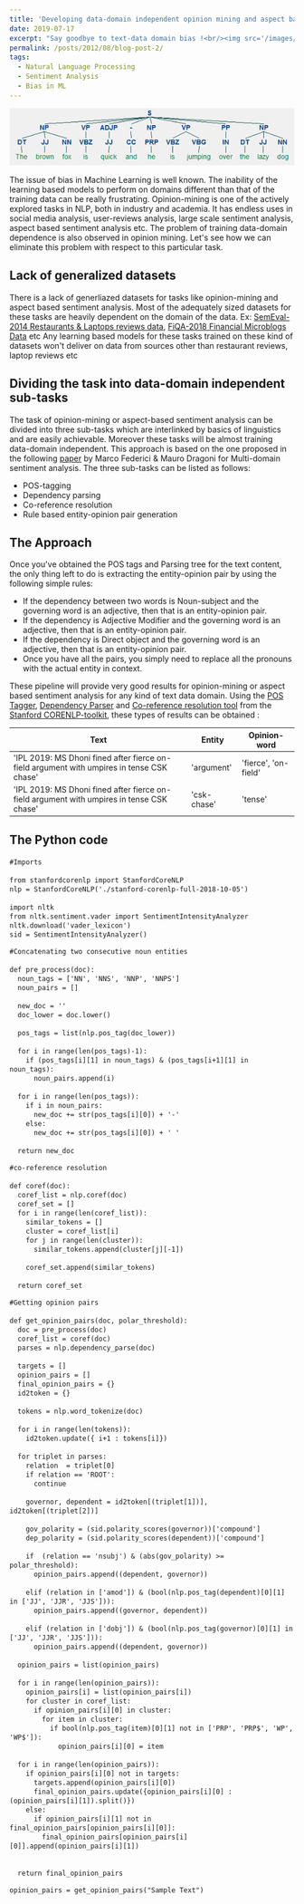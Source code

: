 ```yaml
---
title: 'Developing data-domain independent opinion mining and aspect based sentiment analysis model in NLP'
date: 2019-07-17
excerpt: "Say goodbye to text-data domain bias !<br/><img src='/images/blog2.png'>"
permalink: /posts/2012/08/blog-post-2/
tags:
  - Natural Language Processing
  - Sentiment Analysis
  - Bias in ML
---
```


![alt text](/images/blog2.png)

The issue of bias in Machine Learning is well known. The inability of the learning based models to perform on domains different than that of the training data can be really frustrating. Opinion-mining is one of the actively explored tasks in NLP, both in industry and academia. It has endless uses in social media analysis, user-reviews analysis, large scale sentiment analysis, aspect based sentiment analysis etc. The problem of training data-domain dependence is also observed in opinion mining. Let's see how we can eliminate this problem with respect to this particular task.



## Lack of generalized datasets

There is a lack of generliazed datasets for tasks like opinion-mining and aspect based sentiment analysis. Most of the adequately sized datasets for these tasks are heavily dependent on the domain of the data. Ex: [SemEval-2014 Restaurants & Laptops reviews data](http://alt.qcri.org/semeval2014/task4/index.php?id=data-and-tools), [FiQA-2018 Financial Microblogs Data](https://sites.google.com/view/fiqa/home) etc Any learning based models for these tasks trained on these kind of datasets won't deliver on data from sources other than restaurant reviews, laptop reviews etc 

## Dividing the task into data-domain independent sub-tasks

The task of opinion-mining or aspect-based sentiment analysis can be divided into three sub-tasks which are interlinked by basics of linguistics and are easily achievable. Moreover these tasks will be almost training data-domain independent. This approach is based on the one proposed in the following [paper](http://ceur-ws.org/Vol-1874/paper_6.pdf) by Marco Federici &  Mauro Dragoni for Multi-domain sentiment analysis. The three sub-tasks can be listed as follows:

*	POS-tagging 
*	Dependency parsing
*	Co-reference resolution
*	Rule based entity-opinion pair generation

## The Approach

Once you've obtained the POS tags and Parsing tree for the text content, the only thing left to do is extracting the entity-opinion pair by using the following simple rules:

*	If the dependency between two words is Noun-subject and the governing word is an adjective, then that is an entity-opinion pair.
*	If the dependency is Adjective Modifier and the governing word is an adjective, then that is an entity-opinion pair.
*	If the dependency is Direct object and the governing word is an adjective, then that is an entity-opinion pair.
*	Once you have all the pairs, you simply need to replace all the pronouns with the actual entity in context.

These pipeline will provide very good results for opinion-mining or aspect based sentiment analysis for any kind of text data domain.
Using the [POS Tagger](https://nlp.stanford.edu/software/tagger.html), [Dependency Parser](https://nlp.stanford.edu/software/nndep.html) and [Co-reference resolution tool](https://stanfordnlp.github.io/CoreNLP/coref.html) from the [Stanford CORENLP-toolkit](https://stanfordnlp.github.io/CoreNLP/), these types of results can be obtained :

| Text  | Entity | Opinion-word |
| ------------- | ------------- | -------------
| 'IPL 2019: MS Dhoni fined after fierce on-field argument with umpires in tense CSK chase'  | 'argument'  | 'fierce', 'on-field' |
| 'IPL 2019: MS Dhoni fined after fierce on-field argument with umpires in tense CSK chase' | 'csk-chase'  | 'tense' |

## The Python code

```
#Imports

from stanfordcorenlp import StanfordCoreNLP
nlp = StanfordCoreNLP('./stanford-corenlp-full-2018-10-05')

import nltk
from nltk.sentiment.vader import SentimentIntensityAnalyzer
nltk.download('vader_lexicon')
sid = SentimentIntensityAnalyzer()
```

```
#Concatenating two consecutive noun entities

def pre_process(doc):
  noun_tags = ['NN', 'NNS', 'NNP', 'NNPS']
  noun_pairs = []
  
  new_doc = ''
  doc_lower = doc.lower() 
     
  pos_tags = list(nlp.pos_tag(doc_lower))
  
  for i in range(len(pos_tags)-1):
    if (pos_tags[i][1] in noun_tags) & (pos_tags[i+1][1] in noun_tags):
      noun_pairs.append(i)
     
  for i in range(len(pos_tags)):
    if i in noun_pairs:
      new_doc += str(pos_tags[i][0]) + '-'
    else:
      new_doc += str(pos_tags[i][0]) + ' '
      
  return new_doc
```

```
#co-reference resolution 

def coref(doc):
  coref_list = nlp.coref(doc)
  coref_set = []
  for i in range(len(coref_list)):
    similar_tokens = []
    cluster = coref_list[i]
    for j in range(len(cluster)):
      similar_tokens.append(cluster[j][-1])
    
    coref_set.append(similar_tokens)
  
  return coref_set

```

```
#Getting opinion pairs

def get_opinion_pairs(doc, polar_threshold):
  doc = pre_process(doc)
  coref_list = coref(doc)
  parses = nlp.dependency_parse(doc)
  
  targets = []
  opinion_pairs = []
  final_opinion_pairs = {}
  id2token = {}
  
  tokens = nlp.word_tokenize(doc)
  
  for i in range(len(tokens)):
    id2token.update({ i+1 : tokens[i]})
  
  for triplet in parses:
    relation  = triplet[0] 
    if relation == 'ROOT':
      continue
      
    governor, dependent = id2token[(triplet[1])], id2token[(triplet[2])]
    
    gov_polarity = (sid.polarity_scores(governor))['compound']
    dep_polarity = (sid.polarity_scores(dependent))['compound']
    
    if  (relation == 'nsubj') & (abs(gov_polarity) >= polar_threshold):
      opinion_pairs.append((dependent, governor))
      
    elif (relation in ['amod']) & (bool(nlp.pos_tag(dependent)[0][1] in ['JJ', 'JJR', 'JJS'])):
      opinion_pairs.append((governor, dependent))
      
    elif (relation in ['dobj']) & (bool(nlp.pos_tag(governor)[0][1] in ['JJ', 'JJR', 'JJS'])):
      opinion_pairs.append((dependent, governor))
      
  opinion_pairs = list(opinion_pairs)
  
  for i in range(len(opinion_pairs)):
    opinion_pairs[i] = list(opinion_pairs[i])
    for cluster in coref_list:
      if opinion_pairs[i][0] in cluster:
        for item in cluster:
          if bool(nlp.pos_tag(item)[0][1] not in ['PRP', 'PRP$', 'WP', 'WP$']):
            opinion_pairs[i][0] = item
  
  for i in range(len(opinion_pairs)):
    if opinion_pairs[i][0] not in targets:
      targets.append(opinion_pairs[i][0])      
      final_opinion_pairs.update({opinion_pairs[i][0] : (opinion_pairs[i][1]).split()})
    else:   
      if opinion_pairs[i][1] not in final_opinion_pairs[opinion_pairs[i][0]]:
        final_opinion_pairs[opinion_pairs[i][0]].append(opinion_pairs[i][1])
  
  
  return final_opinion_pairs
```

```
opinion_pairs = get_opinion_pairs("Sample Text")
```











